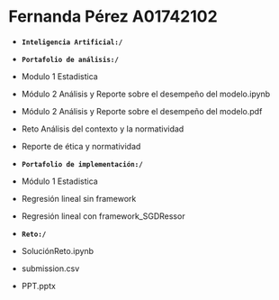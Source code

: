 # Fernanda Pérez A01742102

- **`Inteligencia Artificial:/`**


- **`Portafolio de análisis:/`**
- Modulo 1 Estadistica

- Módulo 2 Análisis y Reporte sobre el desempeño del modelo.ipynb
- Módulo 2 Análisis y Reporte sobre el desempeño del modelo.pdf

- Reto Análisis del contexto y la normatividad
- Reporte de ética y normatividad 



- **`Portafolio de implementación:/`**
- Módulo 1 Estadistica

- Regresión lineal sin framework
- Regresión lineal con framework_SGDRessor


- **`Reto:/`**
- SoluciónReto.ipynb
- submission.csv
- PPT.pptx





